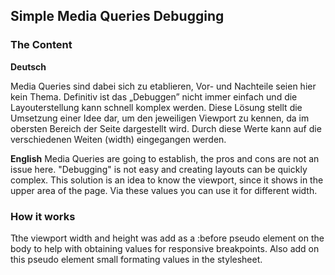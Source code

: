 ## Simple Media Queries Debugging

### The Content

**Deutsch**

Media Queries sind dabei sich zu etablieren, Vor- und Nachteile seien hier kein Thema. Definitiv ist das „Debuggen” nicht immer einfach und die Layouterstellung kann schnell komplex werden. Diese Lösung stellt die Umsetzung einer Idee dar, um den jeweiligen Viewport zu kennen, da im obersten Bereich der Seite dargestellt wird. Durch diese Werte kann auf die verschiedenen Weiten (width) eingegangen werden.

**English**
Media Queries are going to establish, the pros and cons are not an issue here. "Debugging" is not easy and creating layouts can be quickly complex. This solution is an idea to know the viewport, since it shows in the upper area of the page. Via these values you can use it for different width.

### How it works
Tthe viewport width and height was add as a :before pseudo element on the body to help with obtaining values for responsive breakpoints. Also add on this pseudo element small formating values in the stylesheet.